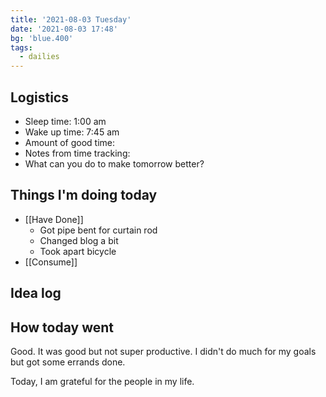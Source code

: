 ```yaml
---
title: '2021-08-03 Tuesday'
date: '2021-08-03 17:48'
bg: 'blue.400'
tags:
  - dailies
---
```


## Logistics

-   Sleep time: 1:00 am
-   Wake up time: 7:45 am
-   Amount of good time:
-   Notes from time tracking:
-   What can you do to make tomorrow better?

## Things I'm doing today

-   [[Have Done]]
    -   Got pipe bent for curtain rod
    -   Changed blog a bit
    -   Took apart bicycle
-   [[Consume]]

## Idea log

## How today went

Good. It was good but not super productive. I didn't do much for my goals but got some errands done.

Today, I am grateful for the people in my life.